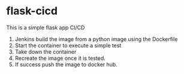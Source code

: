# flask-cicd

This is a simple flask app CI/CD 

1. Jenkins build the image from a python image using the Dockerfile
2. Start the container to execute a simple test
3. Take down the container
4. Recreate the image once it is tested.
5. If success push the image to docker hub.

